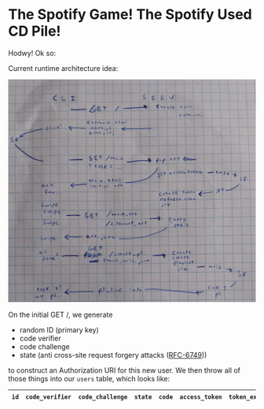 # The Spotify Game! The Spotify Used CD Pile!

Hodwy! Ok so:

Current runtime architecture idea:

<img src="runtime_arch.jpg">

On the initial GET /, we generate 
* random ID (primary key)
* code verifier
* code challenge
* state (anti cross-site request forgery attacks ([RFC-6749](https://datatracker.ietf.org/doc/html/rfc6749#section-10.12)))

to construct an Authorization URI for this new user. We then throw all of those things into our `users` table, which looks like:

| `id` | `code_verifier` | `code_challenge` | `state` | `code` | `access_token` | `token_expiration` | `refresh_token` |
|------|-----------------|------------------|---------|--------|----------------|--------------------|-----------------|
